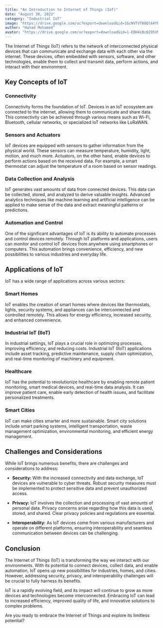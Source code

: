 ```yaml
---
title: "An Introduction to Internet of Things (IoT)"
date: "August 30, 2023"
category: "Industrial IoT"
image: "https://drive.google.com/uc?export=download&id=1GcNVTVT88Ql64YByWBm3H2fHRgdFuoVK"
author: "Hanad Mohamed"
avator: "https://drive.google.com/uc?export=download&id=1-EBH4iBcQ2O5VNKqdRCUR0crn15NiamD"
---
```


The Internet of Things (IoT) refers to the network of interconnected physical devices that can communicate and exchange data with each other via the internet. These devices, often embedded with sensors, software, and other technologies, enable them to collect and transmit data, perform actions, and interact with their environment.

## Key Concepts of IoT

### Connectivity

Connectivity forms the foundation of IoT. Devices in an IoT ecosystem are connected to the internet, allowing them to communicate and share data. This connectivity can be achieved through various means such as Wi-Fi, Bluetooth, cellular networks, or specialized IoT networks like LoRaWAN.

### Sensors and Actuators

IoT devices are equipped with sensors to gather information from the physical world. These sensors can measure temperature, humidity, light, motion, and much more. Actuators, on the other hand, enable devices to perform actions based on the received data. For example, a smart thermostat can adjust the temperature of a room based on sensor readings.

### Data Collection and Analysis

IoT generates vast amounts of data from connected devices. This data can be collected, stored, and analyzed to derive valuable insights. Advanced analytics techniques like machine learning and artificial intelligence can be applied to make sense of the data and extract meaningful patterns or predictions.

### Automation and Control

One of the significant advantages of IoT is its ability to automate processes and control devices remotely. Through IoT platforms and applications, users can monitor and control IoT devices from anywhere using smartphones or computers. This automation brings convenience, efficiency, and new possibilities to various industries and everyday life.

## Applications of IoT

IoT has a wide range of applications across various sectors:

### Smart Homes

IoT enables the creation of smart homes where devices like thermostats, lights, security systems, and appliances can be interconnected and controlled remotely. This allows for energy efficiency, increased security, and enhanced convenience.

### Industrial IoT (IIoT)

In industrial settings, IoT plays a crucial role in optimizing processes, improving efficiency, and reducing costs. Industrial IoT (IIoT) applications include asset tracking, predictive maintenance, supply chain optimization, and real-time monitoring of machinery and equipment.

### Healthcare

IoT has the potential to revolutionize healthcare by enabling remote patient monitoring, smart medical devices, and real-time data analysis. It can improve patient care, enable early detection of health issues, and facilitate personalized treatments.

### Smart Cities

IoT can make cities smarter and more sustainable. Smart city solutions include smart parking systems, intelligent transportation, waste management optimization, environmental monitoring, and efficient energy management.

## Challenges and Considerations

While IoT brings numerous benefits, there are challenges and considerations to address:

- **Security:** With the increased connectivity and data exchange, IoT devices are vulnerable to cyber threats. Robust security measures must be implemented to protect sensitive data and prevent unauthorized access.

- **Privacy:** IoT involves the collection and processing of vast amounts of personal data. Privacy concerns arise regarding how this data is used, stored, and shared. Clear privacy policies and regulations are essential.

- **Interoperability:** As IoT devices come from various manufacturers and operate on different platforms, ensuring interoperability and seamless communication between devices can be challenging.

## Conclusion

The Internet of Things (IoT) is transforming the way we interact with our environments. With its potential to connect devices, collect data, and enable automation, IoT opens up new possibilities for industries, homes, and cities. However, addressing security, privacy, and interoperability challenges will be crucial to fully harness its benefits.

IoT is a rapidly evolving field, and its impact will continue to grow as more devices and technologies become interconnected. Embracing IoT can lead to increased efficiency, improved quality of life, and innovative solutions to complex problems.

Are you ready to embrace the Internet of Things and explore its limitless potential?
